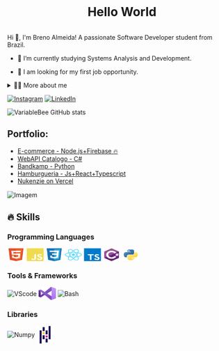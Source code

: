 <!--título-->
<div id="user-content-toc">
  <ul align="center">
    <summary><h1 style="display: inline-block">Hello World</h1></summary>
</div>

<!-- Presentation -->
<p>
  Hi 👋, I'm Breno Almeida! A passionate Software Developer student from Brazil.

  - 🌱 I’m currently studying Systems Analysis and Development.

  - 🔭 I am looking for my first job opportunity.
</p>

<!-- Dropdown -->
<details>
  <summary>👨‍💻 More about me</summary>

  - 💬 I am 31 years old, currently living in Brazil. I have fluency in English and have experience with SQL, Python, Js, React, Typescript and C#.

  - ⚡ I enjoy reading, whether it's a good book, manga, or comics, as well as watching movies and playing games! I believe that our personal interests contribute to a more refined perception of things and problem-solving.
</details>

<!-- Links -->
[![Instagram](https://img.shields.io/badge/Instagram-E4405F?style=for-the-badge&logo=instagram&logoColor=white)](https://www.instagram.com/brenodealmeida/)
[![LinkedIn](https://img.shields.io/badge/LinkedIn-0077B5?style=for-the-badge&logo=linkedin&logoColor=white)](https://www.linkedin.com/in/breno-de-almeida-santos-90789518a/)

<!-- GithubStats -->
![VariableBee GitHub stats](https://github-readme-stats.vercel.app/api?username=breno93&show_icons=true&theme=gotham)

<!-- Portfolio -->
## Portfolio:
- [E-commerce - Node.js+Firebase 🔥](https://github.com/breno93/ecommerce-firebase)
- [WebAPI Catalogo - C#](https://github.com/breno93/WebAPICatalogoCSharp)
- [Bandkamp - Python](https://github.com/breno93/m5-bandkamp-generic-view_Breno93)
- [Hamburgueria - Js+React+Typescript](https://github.com/breno93/Hamburgueria-Shop)
- [Nukenzie on Vercel](https://controle-financeiro-theta-nine.vercel.app/)

<!-- GIF -->
<p align="left">
  <img align="center" src="https://github.com/user-attachments/assets/050438d9-0efd-4bba-823a-25e88081e337" alt="Imagem">
</p>

## 🔥 Skills
<!-- Skills: Programming Languages -->
  <div style="flex-basis: 48%;">
    <h3>Programming Languages</h3>
    <img align="center" alt="HTML" height="30" width="40" src="https://raw.githubusercontent.com/devicons/devicon/master/icons/html5/html5-original.svg">
    <img align="center" alt="Js" height="30" width="40" src="https://raw.githubusercontent.com/devicons/devicon/master/icons/javascript/javascript-plain.svg">
    <img align="center" alt="CSS" height="30" width="40" src="https://raw.githubusercontent.com/devicons/devicon/master/icons/css3/css3-original.svg">
    <img align="center" alt="React" height="30" width="40" src="https://github.com/devicons/devicon/blob/master/icons/react/react-original.svg">
    <img align="center" alt="Typescript" height="30" width="40" src="https://github.com/devicons/devicon/blob/master/icons/typescript/typescript-original.svg">
    <img align="center" alt="CSharp" height="30" width="40" src="https://github.com/devicons/devicon/blob/master/icons/csharp/csharp-original.svg">
    <img align="center" alt="Python" height="30" width="40" src="https://raw.githubusercontent.com/devicons/devicon/master/icons/python/python-original.svg">
  </div>
  
  <!-- Skills: Tools & Frameworks -->
  <div style="flex-basis: 48%;">
    <h3>Tools & Frameworks</h3>
    <img align="center" alt="VScode" height="30" width="40" src="https://cdn.jsdelivr.net/gh/devicons/devicon/icons/vscode/vscode-original.svg">
    <img align="center" alt="VisualStudio" height="30" width="40" src="https://github.com/devicons/devicon/blob/master/icons/visualstudio/visualstudio-original.svg">
    <img align="center" alt="Bash" height="30" width="40" src="https://cdn.jsdelivr.net/gh/devicons/devicon/icons/bash/bash-original.svg">
  </div>
  
  <!-- Skills: Libraries -->
  <div style="flex-basis: 48%;">
    <h3>Libraries</h3>
    <img align="center" alt="Numpy" height="30" width="40" src="https://cdn.jsdelivr.net/gh/devicons/devicon/icons/numpy/numpy-original.svg">
    <img align="center" alt="Pandas" src="https://raw.githubusercontent.com/devicons/devicon/2ae2a900d2f041da66e950e4d48052658d850630/icons/pandas/pandas-original.svg" alt="pandas" width="40" height="40"/>
  </div>
